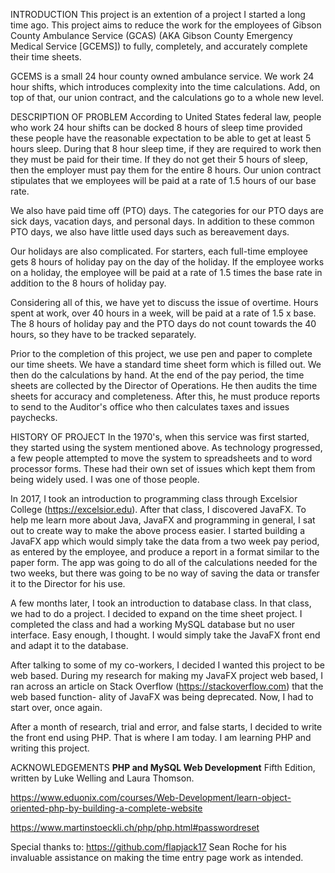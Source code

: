 INTRODUCTION
This project is an extention of a project I started a long time ago.  This project
aims to reduce the work for the employees of Gibson County Ambulance Service (GCAS) (AKA Gibson County
Emergency Medical Service [GCEMS]) to fully, completely, and accurately complete
their time sheets.

GCEMS is a small 24 hour county owned ambulance service.  We work 24 hour shifts, 
which introduces complexity into the time calculations.  Add, on top of that, our
union contract, and the calculations go to a whole new level.

DESCRIPTION OF PROBLEM
According to United States federal law, people who work 24 hour shifts can be docked 8 hours of
sleep time provided these people have the reasonable expectation to be able to get
at least 5 hours sleep.  During that 8 hour sleep time, if they are required to work
then they must be paid for their time.  If they do not get their 5 hours of sleep, 
then the employer must pay them for the entire 8 hours.  Our union contract stipulates
that we employees will be paid at a rate of 1.5 hours of our base rate.

We also have paid time off (PTO) days.  The categories for our PTO days are sick days,
vacation days, and personal days.  In addition to these common PTO days, we also
have little used days such as bereavement days.

Our holidays are also complicated.  For starters, each full-time employee gets
8 hours of holiday pay on the day of the holiday.  If the employee works on a holiday,
the employee will be paid at a rate of 1.5 times the base rate in addition to the 8
hours of holiday pay.

Considering all of this, we have yet to discuss the issue of overtime.  Hours spent
at work, over 40 hours in a week, will be paid at a rate of 1.5 x base.  The 8 hours
of holiday pay and the PTO days do not count towards the 40 hours, so they have to 
be tracked separately.

Prior to the completion of this project, we use pen and paper to complete our time
sheets.  We have a standard time sheet form which is filled out.  We then do the
calculations by hand.  At the end of the pay period, the time sheets are collected
by the Director of Operations.  He then audits the time sheets for accuracy and
completeness.  After this, he must produce reports to send to the Auditor's office
who then calculates taxes and issues paychecks.  

HISTORY OF PROJECT
In the 1970's, when this service was first started, they started using the system
mentioned above.  As technology progressed, a few people attempted to move
the system to spreadsheets and to word processor forms.  These had their own set
of issues which kept them from being widely used.  I was one of those people.

In 2017, I took an introduction to programming class through Excelsior College
(https://excelsior.edu).  After that class, I discovered JavaFX.  To help me
learn more about Java, JavaFX and programming in general, I sat out to create
way to make the above process easier.  I started building a JavaFX app which would
simply take the data from a two week pay period, as entered by the employee, and
produce a report in a format similar to the paper form.  The app was going to do
all of the calculations needed for the two weeks, but there was going to be no way
of saving the data or transfer it to the Director for his use.

A few months later, I took an introduction to database class.  In that class, we
had to do a project.  I decided to expand on the time sheet project.  I completed
the class and had a working MySQL database but no user interface.  Easy enough,
I thought.  I would simply take the JavaFX front end and adapt it to the database.

After talking to some of my co-workers, I decided I wanted this project to be web
based.  During my research for making my JavaFX project web based, I ran across
an article on Stack Overflow (https://stackoverflow.com) that the web based function-
ality of JavaFX was being deprecated.  Now, I had to start over, once again.

After a month of research, trial and error, and false starts, I decided to write
the front end using PHP.  That is where I am today.  I am learning PHP and writing
this project.

ACKNOWLEDGEMENTS
__PHP and MySQL Web Development__ Fifth Edition,
written by Luke Welling and Laura Thomson.

https://www.eduonix.com/courses/Web-Development/learn-object-oriented-php-by-building-a-complete-website

https://www.martinstoeckli.ch/php/php.html#passwordreset

Special thanks to: https://github.com/flapjack17 Sean Roche for his invaluable 
assistance on making the time entry page work as intended.